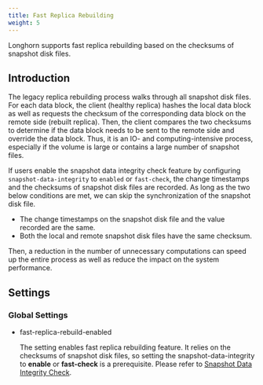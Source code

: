 ```yaml
---
title: Fast Replica Rebuilding
weight: 5
---
```


Longhorn supports fast replica rebuilding based on the checksums of snapshot disk files.

## Introduction

The legacy replica rebuilding process walks through all snapshot disk files. For each data block, the client (healthy replica) hashes the local data block as well as requests the checksum of the corresponding data block on the remote side (rebuilt replica). Then, the client compares the two checksums to determine if the data block needs to be sent to the remote side and override the data block. Thus, it is an IO- and computing-intensive process, especially if the volume is large or contains a large number of snapshot files.

If users enable the snapshot data integrity check feature by configuring `snapshot-data-integrity` to `enabled` or `fast-check`, the change timestamps and the checksums of snapshot disk files are recorded. As long as the two below conditions are met, we can skip the synchronization of the snapshot disk file. 
- The change timestamps on the snapshot disk file and the value recorded are the same.
- Both the local and remote snapshot disk files have the same checksum.

Then, a reduction in the number of unnecessary computations can speed up the entire process as well as reduce the impact on the system performance.

## Settings
### Global Settings
- fast-replica-rebuild-enabled <br>

    The setting enables fast replica rebuilding feature. It relies on the checksums of snapshot disk files, so setting the snapshot-data-integrity to **enable** or **fast-check** is a prerequisite. Please refer to [Snapshot Data Integrity Check](../../data-integrity/snapshot-data-integrity-check).

